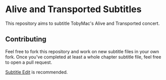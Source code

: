 # Alive and Transported Subtitles

This repository aims to subtitle TobyMac's Alive and Transported concert.

## Contributing
Feel free to fork this repository and work on new subtitle files in your own fork.
Once you've completed at least a whole chapter subtitle file, feel free to open a pull
request.

[Subtitle Edit](https://github.com/SubtitleEdit/subtitleedit) is recommended.